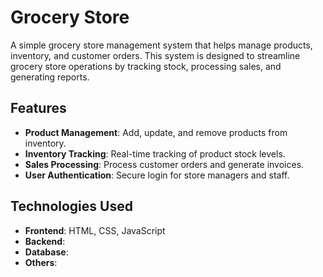 # Grocery Store

A simple grocery store management system that helps manage products, inventory, and customer orders. This system is designed to streamline grocery store operations by tracking stock, processing sales, and generating reports.


## Features
- **Product Management**: Add, update, and remove products from inventory.
- **Inventory Tracking**: Real-time tracking of product stock levels.
- **Sales Processing**: Process customer orders and generate invoices.
- **User Authentication**: Secure login for store managers and staff.

## Technologies Used
- **Frontend**: HTML, CSS, JavaScript
- **Backend**: 
- **Database**:
- **Others**: 


